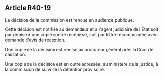 Article R40-19
----
La décision de la commission est rendue en audience publique.

Cette décision est notifiée au demandeur et à l'agent judiciaire de l'Etat soit
par remise d'une copie contre récépissé, soit par lettre recommandée avec
demande d'avis de réception.

Une copie de la décision est remise au procureur général près la Cour de
cassation.

Une copie de la décision est en outre adressée, au ministère de la justice, à la
commission de suivi de la détention provisoire.
